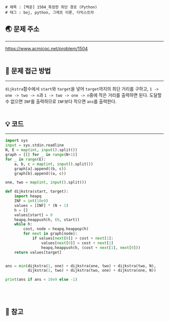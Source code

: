 ```
# 제목 : [백준] 1504_특정한 최단 경로 (Python)
# 태그 : boj, python, 그래프 이론, 다익스트라
```
## 🌏 문제 주소
___
<https://www.acmicpc.net/problem/1504>
<br/><br/>

## 🤔 문제 접근 방법
___
`dijkstra`함수에서 `start`와 `target`을 넣어 `target`까지의 최단 거리를 구하고, `1 -> one -> two -> n`과 `1 -> two -> one -> n`중에 작은 거리를 출력하면 된다. 도달할 수 없으면 `INF`를 출력하므로 `INF`보다 작으면 `ans`를 출력한다.
<br/><br/>

## 💡 코드 
___
```python
import sys
input = sys.stdin.readline
N, E = map(int, input().split())
graph = [[] for _ in range(N+1)]
for _ in range(E):
    a, b, c = map(int, input().split())
    graph[a].append((b, c))
    graph[b].append((a, c))

one, two = map(int, input().split())

def dijkstra(start, target):
    import heapq
    INF = int(10e9)
    values = [INF] * (N + 1)
    h = []
    values[start] = 0
    heapq.heappush(h, (0, start))
    while h:
        cost, node = heapq.heappop(h)
        for next in graph[node]:
            if values[next[0]] > cost + next[1]:
                values[next[0]] = cost + next[1]
                heapq.heappush(h, (cost + next[1], next[0]))
    return values[target]


ans = min(dijkstra(1, one) + dijkstra(one, two) + dijkstra(two, N),
          dijkstra(1, two) + dijkstra(two, one) + dijkstra(one, N))

print(ans if ans < 10e9 else -1)
```
<br/><br/>

## 📔 참고
> 
